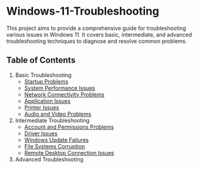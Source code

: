 # Windows-11-Troubleshooting

This project aims to provide a comprehensive guide for troubleshooting various issues in Windows 11. It covers basic, intermediate, and advanced troubleshooting techniques to diagnose and resolve common problems.

## Table of Contents
1. Basic Troubleshooting
   - [Startup Problems](basic/startup_problems.md)
   - [System Performance Issues](basic/system_performance_issues.md)
   - [Network Connectivity Problems](basic/network_connectivity_problems.md)
   - [Application Issues](basic/application_issues.md)
   - [Printer Issues](basic/printer_issues.md)
   - [Audio and Video Problems](basic/audio_and_video_problems.md)
2. Intermediate Troubleshooting
   - [Account and Permissions Problems](intermediate/accounts_permissions_problems.md)
   - [Driver Issues](intermediate/driver_issues.md)
   - [Windows Update Failures](intermediate/windows_update_failures.md)
   - [File Systems Corruption](intermediate/file_system_corruption.md)
   - [Remote Desktop Connection Issues](intermediate/remote_desktop_connection_issues.md)
3. Advanced Troubleshooting
